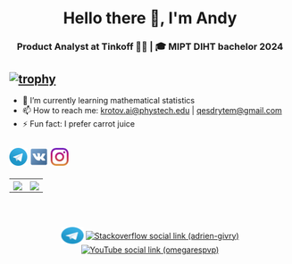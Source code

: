 <h1 align="center">Hello there 👋, I'm Andy</h1>
<h3 align="center">Product Analyst at Tinkoff 👨‍💻 | 🎓 MIPT DIHT bachelor 2024</h3>



[![trophy](https://github-profile-trophy.vercel.app/?username=ryo-ma&theme=onedark)](https://github.com/ryo-ma/github-profile-trophy)
---

- 🌱 I’m currently learning mathematical statistics
- 📫 How to reach me: krotov.ai@phystech.edu | qesdrytem@gmail.com
- ⚡ Fun fact: I prefer carrot juice


[![Foo](icons/telegram32.png)](https://t.me/Red_jacket) [![Foo](icons/vk32.png)](https://vk.com/andy_krotov) [![Foo](icons/instagram32.png)](https://www.instagram.com/_po_zhizni_/)
---


<table>
  <tr>
    <td align="center" style="padding=0;width=50%;">
      <img align="center" style="padding=0;" src="https://github-readme-stats.vercel.app/api?username=Andy-Messer&count_private=true&show_icons=true&theme=gotham&row=2&column=4" />

  <td align="center" style="padding=0;width=70%;">
      <img align="center" style="padding=0;" src="https://github-readme-stats.quantumlytangled.vercel.app/api/top-langs/?username=Andy-Messer&layout=compact&show_icons=true&hide_border=true&icon_color=f0f0f000&count_private=true" />
    </td>
  </tr>
</table>

</br>
</br>

<p align="center">
<a href="https://t.me/Red_jacket" target="_blank"><img align="center" src=icons/telegram32.png alt="Telegram social link (Red_jacket)" height="30" width="40" /></a>
<a href="https://stackoverflow.com/users/7511460/adrien-givry" target="_blank"><img align="center" src="https://cdn.jsdelivr.net/npm/simple-icons@3.0.1/icons/stackoverflow.svg" alt="Stackoverflow social link (adrien-givry)" height="30" width="40" /></a>
<a href="https://www.youtube.com/user/omegarespvp" target="_blank"><img align="center" src="https://cdn.jsdelivr.net/npm/simple-icons@3.0.1/icons/youtube.svg" alt="YouTube social link (omegarespvp)" height="30" width="40" /></a>
</p>
